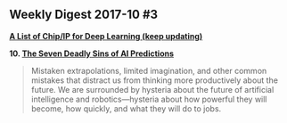 ## Weekly Digest 2017-10 \#3

**[A List of Chip/IP for Deep Learning (keep updating)](https://basicmi.github.io/Deep-Learning-Processor-List/)**

**10. [The Seven Deadly Sins of AI Predictions](https://www.technologyreview.com/s/609048/the-seven-deadly-sins-of-ai-predictions/)**
> Mistaken extrapolations, limited imagination, and other common mistakes that distract us from thinking more productively about the future.
> We are surrounded by hysteria about the future of artificial intelligence and robotics—hysteria about how powerful they will become, how quickly, and what they will do to jobs.
